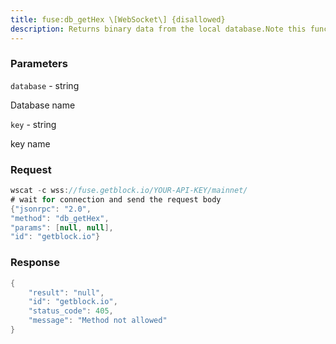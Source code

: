 ```yaml
---
title: fuse:db_getHex \[WebSocket\] {disallowed}
description: Returns binary data from the local database.Note this function is deprecated and will be removed in the future.
---
```


### Parameters


`database` - string

Database name

`key` - string

key name

### Request

``` java
wscat -c wss://fuse.getblock.io/YOUR-API-KEY/mainnet/ 
# wait for connection and send the request body 
{"jsonrpc": "2.0",
"method": "db_getHex",
"params": [null, null],
"id": "getblock.io"}
```

###  Response

``` java
{
    "result": "null",
    "id": "getblock.io",
    "status_code": 405,
    "message": "Method not allowed"
}
```

